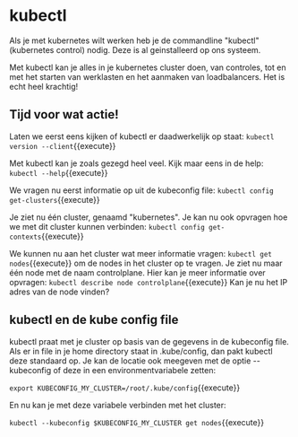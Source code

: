 # kubectl

Als je met kubernetes wilt werken heb je de commandline "kubectl" (kubernetes control) nodig. Deze is al geinstalleerd op ons systeem. 

Met kubectl kan je alles in je kubernetes cluster doen, van controles, tot en met het starten van werklasten en het aanmaken van loadbalancers. Het is echt heel krachtig!


## Tijd voor wat actie!
Laten we eerst eens kijken of kubectl er daadwerkelijk op staat: `kubectl version --client`{{execute}}

Met kubectl kan je zoals gezegd heel veel. Kijk maar eens in de help: `kubectl --help`{{execute}}

We vragen nu eerst informatie op uit de kubeconfig file: `kubectl config get-clusters`{{execute}} 

Je ziet nu één cluster, genaamd "kubernetes". Je kan nu ook opvragen hoe we met dit cluster kunnen verbinden: `kubectl config get-contexts`{{execute}}

We kunnen nu aan het cluster wat meer informatie vragen: `kubectl get nodes`{{execute}} om de nodes in het cluster op te vragen. Je ziet nu maar één node met de naam controlplane. Hier kan je meer informatie over opvragen: `kubectl describe node controlplane`{{execute}} Kan je nu het IP adres van de node vinden?

## kubectl en de kube config file
kubectl praat met je cluster op basis van de gegevens in de kubeconfig file. Als er in file in je home directory staat in .kube/config, dan pakt kubectl deze standaard op. Je kan de locatie ook meegeven met de optie --kubeconfig <pad naar config file> of deze in een environmentvariabele zetten:

`export KUBECONFIG_MY_CLUSTER=/root/.kube/config`{{execute}}

En nu kan je met deze variabele verbinden met het cluster:

`kubectl --kubeconfig $KUBECONFIG_MY_CLUSTER get nodes`{{execute}}


